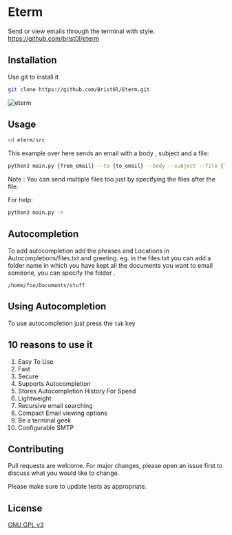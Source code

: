 # Eterm

Send or view emails through the terminal with style.
https://github.com/brist0l/eterm

## Installation

Use git to install it

```bash
git clone https://github.com/Brist0l/Eterm.git
```

![eterm](https://github.com/mrHola21/Eterm/blob/main/imgs/eterm.png?raw=true)
## Usage

```bash
cd eterm/src
```

This example over here sends an email with a body , subject and a file:

```bash
python3 main.py {from_email} --to {to_email} --body --subject --file {files}
```

Note : You can send multiple files too just by specifying the files after the file.

For help:

```bash
python3 main.py -h
```

## Autocompletion

To add autocompletion add the phrases and Locations in Autocompletions/files.txt and greeting. eg. in the files.txt you
can add a folder name in which you have kept all the documents you want to email someone, you can specify the folder .

```text
/home/foo/Documents/stuff
```

## Using Autocompletion

To use autocompletion just press the `tab` key

## 10 reasons to use it

1) Easy To Use
2) Fast
3) Secure
4) Supports Autocompletion
5) Stores Autocompletion History For Speed
6) Lightweight
7) Recursive email searching
8) Compact Email viewing options
9) Be a terminal geek
10) Configurable SMTP

## Contributing

Pull requests are welcome. For major changes, please open an issue first to discuss what you would like to change.

Please make sure to update tests as appropriate.

## License

[GNU GPL v3](https://choosealicense.com/licenses/gpl-3.0/)
